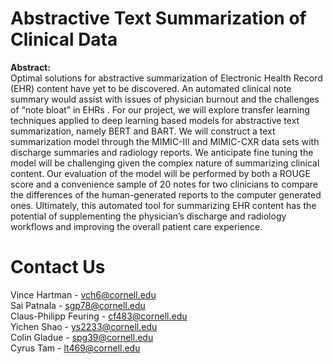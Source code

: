 # Abstractive Text Summarization of Clinical Data

**Abstract:** <br>
Optimal solutions for abstractive summarization of Electronic Health Record (EHR) content have yet to be discovered. An automated clinical note summary would assist with issues of physician burnout and the challenges of “note bloat” in EHRs . For our project, we will explore transfer learning techniques applied to deep learning based models for abstractive text summarization, namely BERT and BART. We will construct a text summarization model through the MIMIC-III and MIMIC-CXR data sets with discharge summaries and radiology reports. We anticipate fine tuning the model will be challenging given the complex nature of summarizing clinical content. Our evaluation of the model will be performed by both a ROUGE score and a convenience sample of 20 notes for two clinicians to compare the differences of the human-generated reports to the computer generated ones. Ultimately, this automated tool for summarizing EHR content has the potential of supplementing the physician’s discharge and radiology workflows and improving the overall patient care experience.


# Contact Us
Vince Hartman - vch6@cornell.edu <br>
Sai Patnala - sgp78@cornell.edu <br>
Claus-Philipp Feuring - cf483@cornell.edu <br>
Yichen Shao - ys2233@cornell.edu <br>
Colin Gladue - spg39@cornell.edu <br>
Cyrus Tam - lt469@cornell.edu <br>